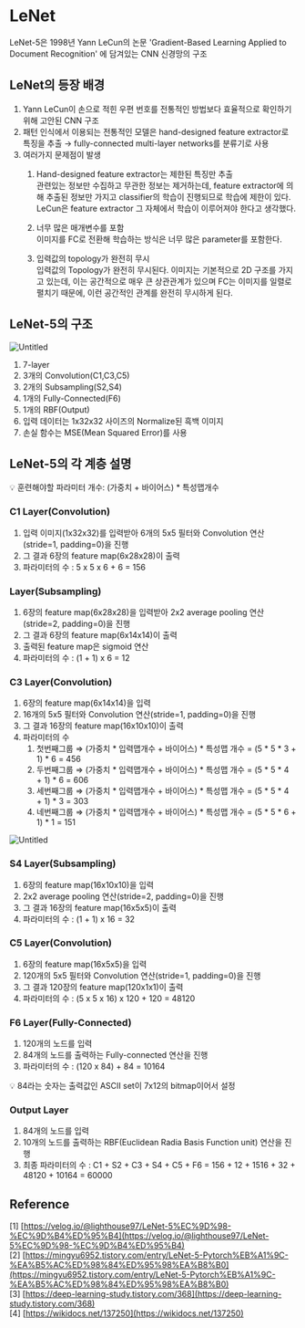 # LeNet

LeNet-5은 1998년 Yann LeCun의 논문 'Gradient-Based Learning Applied to Document Recognition' 에 담겨있는 CNN 신경망의 구조

## LeNet의 등장 배경

1. Yann LeCun이 손으로 적힌 우편 번호를 전통적인 방법보다 효율적으로 확인하기 위해 고안된 CNN 구조
2. 패턴 인식에서 이용되는 전통적인 모델은 hand-designed feature extractor로 특징을 추출 → fully-connected multi-layer networks를 분류기로 사용
3. 여러가지 문제점이 발생
   1. Hand-designed feature extractor는 제한된 특징만 추출<br>
           관련있는 정보만 수집하고 무관한 정보는 제거하는데, feature extractor에 의해 추출된 정보만 가지고 classifier의 학습이 진행되므로 학습에 제한이 있다. LeCun은 feature extractor 그 자체에서 학습이 이루어져야 한다고 생각했다.

   2. 너무 많은 매개변수를 포함<br>
        이미지를 FC로 전환해 학습하는 방식은 너무 많은 parameter를 포함한다.

   3. 입력값의 topology가 완전히 무시<br>
        입력값의 Topology가 완전히 무시된다. 이미지는 기본적으로 2D 구조를 가지고 있는데, 이는 공간적으로 매우 큰 상관관계가 있으며 FC는 이미지를 일렬로 펼치기 때문에, 이런 공간적인 관계를 완전히 무시하게 된다.
        
## LeNet-5의 구조
![Untitled](https://github.com/pjs990301/23-24-AI-Vision-Study/blob/main/%ED%91%9C%EC%A7%80%EC%84%B1/1%EC%A3%BC%EC%B0%A8/figure/fig1.png?raw=true)

1. 7-layer
2. 3개의 Convolution(C1,C3,C5)
3. 2개의 Subsampling(S2,S4)
4. 1개의 Fully-Connected(F6)
5. 1개의 RBF(Output)
6. 입력 데이터는 1x32x32 사이즈의 Normalize된 흑백 이미지
7. 손실 함수는 MSE(Mean Squared Error)를 사용

## LeNet-5의 각 계층 설명

💡 훈련해야할 파라미터 개수: (가중치 + 바이어스) * 특성맵개수

### C1 Layer(Convolution)

1. 입력 이미지(1x32x32)를 입력받아 6개의 5x5 필터와 Convolution 연산(stride=1, padding=0)을 진행 
2. 그 결과 6장의 feature map(6x28x28)이 출력
3. 파라미터의 수 : 5 x 5 x 6 + 6 = 156

### Layer(Subsampling)

1. 6장의 feature map(6x28x28)을 입력받아 2x2 average pooling 연산(stride=2, padding=0)을 진행
2. 그 결과 6장의 feature map(6x14x14)이 출력
3. 출력된 feature map은 sigmoid 연산
4. 파라미터의 수 : (1 + 1) x 6 = 12

### C3 Layer(Convolution)

1. 6장의 feature map(6x14x14)을 입력
2. 16개의 5x5 필터와 Convolution 연산(stride=1, padding=0)을 진행
3. 그 결과 16장의 feature map(16x10x10)이 출력
4. 파라미터의 수
   1. 첫번째그룹 ⇒ (가중치 * 입력맵개수 + 바이어스) * 특성맵 개수 = (5 * 5 * 3 + 1) * 6 = 456
   2. 두번째그룹 ⇒ (가중치 * 입력맵개수 + 바이어스) * 특성맵 개수 = (5 * 5 * 4 + 1) * 6 = 606
   3. 세번째그룹 ⇒ (가중치 * 입력맵개수 + 바이어스) * 특성맵 개수 = (5 * 5 * 4 + 1) * 3 = 303
   4. 네번째그룹 ⇒ (가중치 * 입력맵개수 + 바이어스) * 특성맵 개수 = (5 * 5 * 6 + 1) * 1 = 151

![Untitled](https://github.com/pjs990301/23-24-AI-Vision-Study/blob/main/%ED%91%9C%EC%A7%80%EC%84%B1/1%EC%A3%BC%EC%B0%A8/figure/fig2.png?raw=true)

### S4 Layer(Subsampling)

1. 6장의 feature map(16x10x10)을 입력
2. 2x2 average pooling 연산(stride=2, padding=0)을 진행
3. 그 결과 16장의 feature map(16x5x5)이 출력
4. 파라미터의 수 : (1 + 1) x 16 = 32

### C5 Layer(Convolution)

1. 6장의 feature map(16x5x5)을 입력
2. 120개의 5x5 필터와 Convolution 연산(stride=1, padding=0)을 진행
3. 그 결과 120장의 feature map(120x1x1)이 출력
4. 파라미터의 수 : (5 x 5 x 16) x 120 + 120 = 48120

### F6 Layer(Fully-Connected)

1. 120개의 노드를 입력
2. 84개의 노드를 출력하는 Fully-connected 연산을 진행
3. 파라미터의 수 : (120 x 84) + 84 = 10164

<aside>
💡 84라는 숫자는 출력값인 ASCII set이 7x12의 bitmap이어서 설정
</aside>

### Output Layer

1. 84개의 노드를 입력
2. 10개의 노드를 출력하는 RBF(Euclidean Radia Basis Function unit) 연산을 진행
3. 최종 파라미터의 수 : C1 + S2 + C3 + S4 + C5 + F6 = 156 + 12 + 1516 + 32 + 48120 + 10164 = 60000

## Reference

[1] [https://velog.io/@lighthouse97/LeNet-5%EC%9D%98-%EC%9D%B4%ED%95%B4](https://velog.io/@lighthouse97/LeNet-5%EC%9D%98-%EC%9D%B4%ED%95%B4)    
[2] [https://mingyu6952.tistory.com/entry/LeNet-5-Pytorch%EB%A1%9C-%EA%B5%AC%ED%98%84%ED%95%98%EA%B8%B0](https://mingyu6952.tistory.com/entry/LeNet-5-Pytorch%EB%A1%9C-%EA%B5%AC%ED%98%84%ED%95%98%EA%B8%B0)    
[3] [https://deep-learning-study.tistory.com/368](https://deep-learning-study.tistory.com/368)    
[4] [https://wikidocs.net/137250](https://wikidocs.net/137250)    
